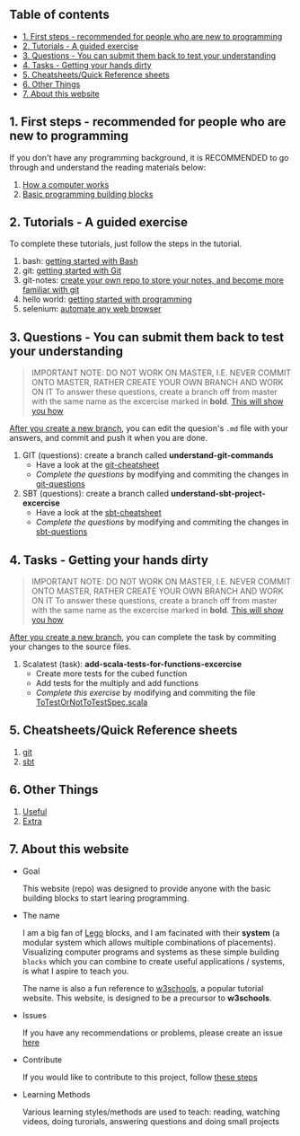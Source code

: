 <!-- omit in toc -->
## Table of contents
- [1. First steps - recommended for people who are new to programming](#1-first-steps---recommended-for-people-who-are-new-to-programming)
- [2. Tutorials - A guided exercise](#2-tutorials---a-guided-exercise)
- [3. Questions - You can submit them back to test your understanding](#3-questions---you-can-submit-them-back-to-test-your-understanding)
- [4. Tasks - Getting your hands dirty](#4-tasks---getting-your-hands-dirty)
- [5. Cheatsheets/Quick Reference sheets](#5-cheatsheetsquick-reference-sheets)
- [6. Other Things](#6-other-things)
- [7. About this website](#7-about-this-website)

## 1. First steps - recommended for people who are new to programming

If you don't have any programming background, it is RECOMMENDED to go through and understand the reading materials below:

1. [How a computer works](./reading/1-How-a-computer-works.md)
2. [Basic programming building blocks](./reading/2-Basic-programming-building-blocks.md)

## 2. Tutorials - A guided exercise

To complete these tutorials, just follow the steps in the tutorial.

1. bash: [getting started with Bash](./tutorial/bash-tutorial.md)
2. git: [getting started with Git](./tutorial/git-tutorial.md)
3. git-notes: [create your own repo to store your notes, and become more familiar with git](./tutorial/git-notes-tutorial.md)
4. hello world: [getting started with programming](./tutorial/hello-world.md)
5. selenium: [automate any web browser](./tutorial/selenium-tutorial.md)

## 3. Questions - You can submit them back to test your understanding

> IMPORTANT NOTE: DO NOT WORK ON MASTER, I.E. NEVER COMMIT ONTO MASTER, RATHER CREATE YOUR OWN BRANCH AND WORK ON IT
> To answer these questions, create a branch off from master with the same name as the excercise marked in **bold**. [This will show you how](./cheatsheets/git.md#Create-a-branch)

[After you create a new branch](./cheatsheets/git.md#Create-a-branch), you can edit the quesion's `.md` file with your answers, and commit and push it when you are done.

1. GIT (questions): create a branch called **understand-git-commands**
   - Have a look at the [git-cheatsheet](./cheatsheets/git.md)
   - _Complete the questions_ by modifying and commiting the changes in [git-questions](./questions/understand-git-commands-questions.md)
1. SBT (questions): create a branch called **understand-sbt-project-excercise**
   - Have a look at the [sbt-cheatsheet](./cheatsheets/sbt.md)
   - _Complete the questions_ by modifying and commiting the changes in [sbt-questions](./questions/understand-sbt-project-excercise.md)

## 4. Tasks - Getting your hands dirty

> IMPORTANT NOTE: DO NOT WORK ON MASTER, I.E. NEVER COMMIT ONTO MASTER, RATHER CREATE YOUR OWN BRANCH AND WORK ON IT
> To answer these questions, create a branch off from master with the same name as the excercise marked in **bold**. [This will show you how](./cheatsheets/git.md#Create-a-branch)

[After you create a new branch](./cheatsheets/git.md#Create-a-branch), you can complete the task by commiting your changes to the source files.

1. Scalatest (task): **add-scala-tests-for-functions-excercise**
   - Create more tests for the cubed function
   - Add tests for the multiply and add functions
   - _Complete this exercise_ by modifying and commiting the file [ToTestOrNotToTestSpec.scala](../src/test/scala/ToTestOrNotToTestSpec.scala)

## 5. Cheatsheets/Quick Reference sheets

1. [git](./cheatsheets/git.md)
1. [sbt](./cheatsheets/sbt.md)

## 6. Other Things

1. [Useful](./other/USEFUL.md)
2. [Extra](./other/EXTRA.md)

## 7. About this website

- Goal
  
  This website (repo) was designed to provide anyone with the basic building blocks to start learing programming. 

- The name
  
  I am a big fan of [Lego](https://www.lego.com) blocks, and I am facinated with their **system** (a modular system which allows multiple combinations of placements). Visualizing computer programs and systems as these simple building `blocks` which you can combine to create useful applications / systems, is what I aspire to teach you.
  
  The name is also a fun reference to [w3schools](https://www.w3schools.com), a popular tutorial website. This website, is designed to be a precursor to **w3schools**.

- Issues
  
  If you have any recommendations or problems, please create an issue [here](https://github.com/b3labs/b3labs.github.io/issues)

- Contribute
  
  If you would like to contribute to this project, follow [these steps](./other/CONTRIBUTE.md)

- Learning Methods
  
  Various learning styles/methods are used to teach: reading, watching videos, doing turorials, answering questions and doing small projects